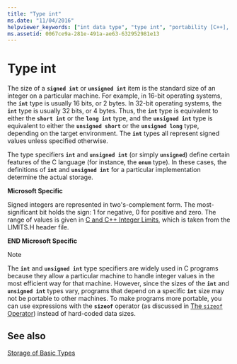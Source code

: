 ```yaml
---
title: "Type int"
ms.date: "11/04/2016"
helpviewer_keywords: ["int data type", "type int", "portability [C++], type int", "signed integers"]
ms.assetid: 0067ce9a-281e-491a-ae63-632952981e13
---
```

# Type int

The size of a **`signed int`** or **`unsigned int`** item is the standard size of an integer on a particular machine. For example, in 16-bit operating systems, the **`int`** type is usually 16 bits, or 2 bytes. In 32-bit operating systems, the **`int`** type is usually 32 bits, or 4 bytes. Thus, the **`int`** type is equivalent to either the **`short int`** or the **`long int`** type, and the **`unsigned int`** type is equivalent to either the **`unsigned short`** or the **`unsigned long`** type, depending on the target environment. The **`int`** types all represent signed values unless specified otherwise.

The type specifiers **`int`** and **`unsigned int`** (or simply **`unsigned`**) define certain features of the C language (for instance, the **`enum`** type). In these cases, the definitions of **`int`** and **`unsigned int`** for a particular implementation determine the actual storage.

**Microsoft Specific**

Signed integers are represented in two's-complement form. The most-significant bit holds the sign: 1 for negative, 0 for positive and zero. The range of values is given in [C and C++ Integer Limits](../c-language/cpp-integer-limits.md), which is taken from the LIMITS.H header file.

**END Microsoft Specific**

> [!NOTE]
> The **`int`** and **`unsigned int`** type specifiers are widely used in C programs because they allow a particular machine to handle integer values in the most efficient way for that machine. However, since the sizes of the **`int`** and **`unsigned int`** types vary, programs that depend on a specific **`int`** size may not be portable to other machines. To make programs more portable, you can use expressions with the **`sizeof`** operator (as discussed in [The `sizeof` Operator](../c-language/sizeof-operator-c.md)) instead of hard-coded data sizes.

## See also

[Storage of Basic Types](../c-language/storage-of-basic-types.md)

